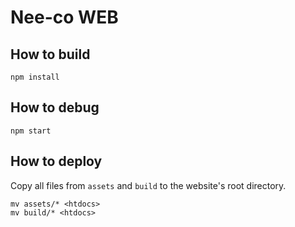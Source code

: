 Nee-co WEB
====

## How to build
`npm install`

## How to debug
`npm start`

## How to deploy
Copy all files from `assets` and `build` to the website's root directory.

```
mv assets/* <htdocs>
mv build/* <htdocs>
```